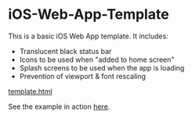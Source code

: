 iOS-Web-App-Template
====================

This is a basic iOS Web App template. It includes:
* Translucent black status bar
* Icons to be used when "added to home screen"
* Splash screens to be used when the app is loading
* Prevention of viewport & font rescaling

[template.html](template.html)

See the example in action [here](https://rawgit.com/altermarkive/iOS-Web-App-Template/master/template.html).
